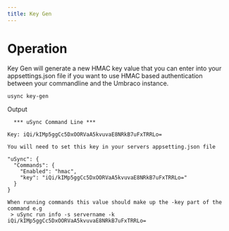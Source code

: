 ```yaml
---
title: Key Gen
---
```


# Operation
Key Gen will generate a new HMAC key value that you can enter into your appsettings.json file if you want to use HMAC based authentication between your commandline and the Umbraco instance. 

```
usync key-gen
```

Output
```
  *** uSync Command Line ***

Key: iQi/kIMp5ggCc5DxOORVaA5kvuvaE8NRkB7uFxTRRLo=

You will need to set this key in your servers appsetting.json file

"uSync": {
  "Commands": {
    "Enabled": "hmac",
    "key": "iQi/kIMp5ggCc5DxOORVaA5kvuvaE8NRkB7uFxTRRLo="
  }
}

When running commands this value should make up the -key part of the command e.g
 > uSync run info -s servername -k iQi/kIMp5ggCc5DxOORVaA5kvuvaE8NRkB7uFxTRRLo=
```